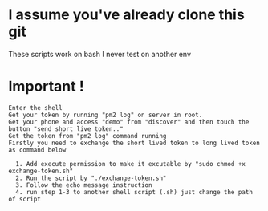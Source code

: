 # I assume you've already clone this git
These scripts work on bash
I never test on another env

# Important !
 
    Enter the shell
    Get your token by running "pm2 log" on server in root.
    Get your phone and access "demo" from "discover" and then touch the button "send short live token.."
    Get the token from "pm2 log" command running
    Firstly you need to exchange the short lived token to long lived token as command below

      1. Add execute permission to make it excutable by "sudo chmod +x exchange-token.sh"
      2. Run the script by "./exchange-token.sh"
      3. Follow the echo message instruction
      4. run step 1-3 to another shell script (.sh) just change the path of script
